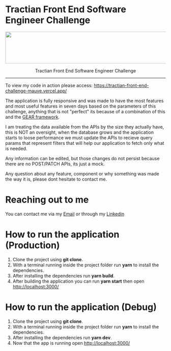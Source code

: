 # Tractian Front End Software Engineer Challenge


<p align="center">
  <img width="600" height="100" src="https://encrypted-tbn0.gstatic.com/images?q=tbn:ANd9GcQZMoV30MFyP_eiic68gAUwjLfCJIhXFKNumNlLLiJT&s">
</p>

<p align="center">
   Tractian Front End Software Engineer Challenge
</p>
<hr />

To view my code in action please access: https://tractian-front-end-challenge-mauve.vercel.app/

The application is fully responsive and was made to have the most features and most useful features in seven days based on the parameters of this challenge, anything that is not "perfect" its because of a combination of this and the [GEAR framework](https://gear.tractian.com/the-gear-framework-tractians-agile-engineering-culture-e0736c6c2384).

I am treating the data available from the APIs by the size they actually have, this is NOT an oversight, when the database grows and the application starts to loose performance we must update the APIs to recieve query params that represent filters that will help our application to fetch only what is needed.

Any information can be edited, but those changes do not persist because there are no POST/PATCH APIs, its just a mock.

Any question about any feature, component or why something was made the way it is, please dont hesitate to contact me.

# Reaching out to me
You can contact me via my [Email](mailto:jp.grimaldi@hotmail.com) or through my [Linkedin](https://www.linkedin.com/in/jpgrima)

 # How to run the application (Production)
 1. Clone the project using **git clone**. 
 2.  With a terminal running inside the project folder run  **yarn** to install the dependencies.
 3.  After installing the dependencies run  **yarn build**.
 4.  After building the application you can run **yarn start** then open  [http://localhost:3000/](http://localhost:3000/)


  # How to run the application (Debug)
 1. Clone the project using **git clone**. 
 2.  With a terminal running inside the project folder run  **yarn** to install the dependencies.
 3.  After installing the dependencies run  **yarn dev**.
 4.  Now that the app is running open  [http://localhost:3000/](http://localhost:3000/)
